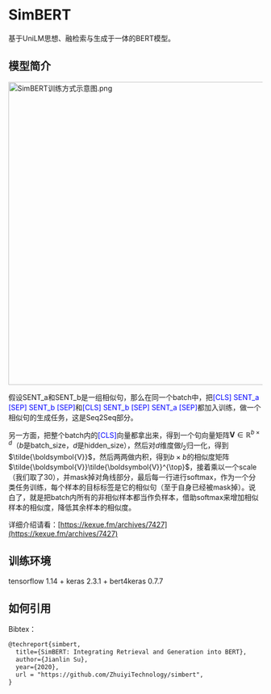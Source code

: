 # SimBERT
基于UniLM思想、融检索与生成于一体的BERT模型。

## 模型简介

<img src="https://kexue.fm/usr/uploads/2020/05/2840550561.png" width=600 alt="SimBERT训练方式示意图.png" />

假设SENT_a和SENT_b是一组相似句，那么在同一个batch中，把<font color=blue>[CLS] SENT_a [SEP] SENT_b [SEP]</font>和<font color=blue>[CLS] SENT_b [SEP] SENT_a [SEP]</font>都加入训练，做一个相似句的生成任务，这是Seq2Seq部分。

另一方面，把整个batch内的<font color=blue>[CLS]</font>向量都拿出来，得到一个句向量矩阵$\boldsymbol{V}\in\mathbb{R}^{b\times d}$（$b$是batch_size，$d$是hidden_size），然后对$d$维度做$l_2$归一化，得到$\tilde{\boldsymbol{V}}$，然后两两做内积，得到$b\times b$的相似度矩阵$\tilde{\boldsymbol{V}}\tilde{\boldsymbol{V}}^{\top}$，接着乘以一个scale（我们取了30），并mask掉对角线部分，最后每一行进行softmax，作为一个分类任务训练，每个样本的目标标签是它的相似句（至于自身已经被mask掉）。说白了，就是把batch内所有的非相似样本都当作负样本，借助softmax来增加相似样本的相似度，降低其余样本的相似度。

详细介绍请看：[https://kexue.fm/archives/7427](https://kexue.fm/archives/7427)

## 训练环境
tensorflow 1.14 + keras 2.3.1 + bert4keras 0.7.7

## 如何引用

Bibtex：

```tex
@techreport{simbert,
  title={SimBERT: Integrating Retrieval and Generation into BERT},
  author={Jianlin Su},
  year={2020},
  url = "https://github.com/ZhuiyiTechnology/simbert",
}
```
